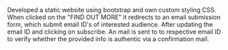 Developed a static website using bootstrap and own custom styling CSS.
When clicked on the "FIND OUT MORE" it redirects to an email submission form, which submit email ID's of interested audience.
After updating the email ID and clicking on subscribe. An mail is sent to to respective email ID to verify whether the provided info is authentic via a confirmation mail.
